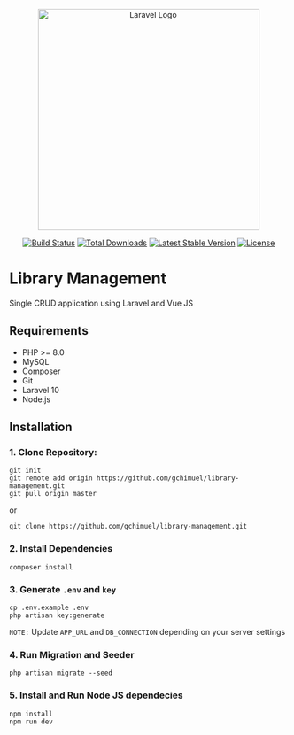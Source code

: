 <p align="center"><a href="https://laravel.com" target="_blank"><img src="https://raw.githubusercontent.com/laravel/art/master/logo-lockup/5%20SVG/2%20CMYK/1%20Full%20Color/laravel-logolockup-cmyk-red.svg" width="400" alt="Laravel Logo"></a></p>

<p align="center">
<a href="https://github.com/laravel/framework/actions"><img src="https://github.com/laravel/framework/workflows/tests/badge.svg" alt="Build Status"></a>
<a href="https://packagist.org/packages/laravel/framework"><img src="https://img.shields.io/packagist/dt/laravel/framework" alt="Total Downloads"></a>
<a href="https://packagist.org/packages/laravel/framework"><img src="https://img.shields.io/packagist/v/laravel/framework" alt="Latest Stable Version"></a>
<a href="https://packagist.org/packages/laravel/framework"><img src="https://img.shields.io/packagist/l/laravel/framework" alt="License"></a>
</p>

# Library Management
Single CRUD application using Laravel and Vue JS

## Requirements
* PHP >= 8.0
* MySQL
* Composer
* Git
* Laravel 10
* Node.js

## Installation
### 1. Clone Repository:
```
git init
git remote add origin https://github.com/gchimuel/library-management.git
git pull origin master
```
or
```
git clone https://github.com/gchimuel/library-management.git
```


### 2. Install Dependencies
```
composer install
```

### 3. Generate `.env` and `key`
```
cp .env.example .env
php artisan key:generate
```
`NOTE:` Update `APP_URL` and `DB_CONNECTION` depending on your server settings

### 4. Run Migration and Seeder
```
php artisan migrate --seed
```


### 5. Install and Run Node JS dependecies
```
npm install
npm run dev
```
